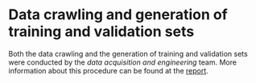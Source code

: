# Data crawling and generation of training and validation sets
Both the data crawling and the generation of training and validation sets were conducted by the *data acquisition and engineering* team. More information about this procedure can be found at the [report](https://bitbucket.org/covid19-mlia/organizers-task3/raw/33f5422104b980deef84aa8b78d97ec5c841debd/report/rounds/round1.pdf).
